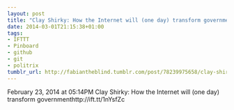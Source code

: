 ```yaml
---
layout: post
title: "Clay Shirky: How the Internet will (one day) transform government | Talk Video"
date: 2014-03-01T21:15:38+01:00
tags:
- IFTTT
- Pinboard
- github
- git
- politrix
tumblr_url: http://fabiantheblind.tumblr.com/post/78239975658/clay-shirky-how-the-internet-will-one-day-transform
---
```

February 23, 2014 at 05:14PM
Clay Shirky: How the Internet will (one day) transform governmenthttp://ift.tt/1nYsfZc
